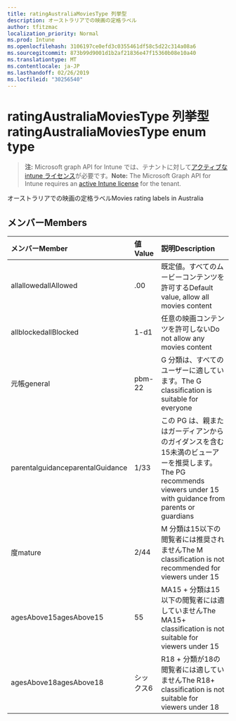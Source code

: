 ```yaml
---
title: ratingAustraliaMoviesType 列挙型
description: オーストラリアでの映画の定格ラベル
author: tfitzmac
localization_priority: Normal
ms.prod: Intune
ms.openlocfilehash: 3106197ce0efd3c0355461df58c5d22c314a08a6
ms.sourcegitcommit: 873b99d9001d1b2af21836e47f15360b08e10a40
ms.translationtype: MT
ms.contentlocale: ja-JP
ms.lasthandoff: 02/26/2019
ms.locfileid: "30256540"
---
```

# <a name="ratingaustraliamoviestype-enum-type"></a><span data-ttu-id="f2102-103">ratingAustraliaMoviesType 列挙型</span><span class="sxs-lookup"><span data-stu-id="f2102-103">ratingAustraliaMoviesType enum type</span></span>

> <span data-ttu-id="f2102-104">**注:** Microsoft graph API for Intune では、テナントに対して[アクティブな intune ライセンス](https://go.microsoft.com/fwlink/?linkid=839381)が必要です。</span><span class="sxs-lookup"><span data-stu-id="f2102-104">**Note:** The Microsoft Graph API for Intune requires an [active Intune license](https://go.microsoft.com/fwlink/?linkid=839381) for the tenant.</span></span>

<span data-ttu-id="f2102-105">オーストラリアでの映画の定格ラベル</span><span class="sxs-lookup"><span data-stu-id="f2102-105">Movies rating labels in Australia</span></span>

## <a name="members"></a><span data-ttu-id="f2102-106">メンバー</span><span class="sxs-lookup"><span data-stu-id="f2102-106">Members</span></span>
|<span data-ttu-id="f2102-107">メンバー</span><span class="sxs-lookup"><span data-stu-id="f2102-107">Member</span></span>|<span data-ttu-id="f2102-108">値</span><span class="sxs-lookup"><span data-stu-id="f2102-108">Value</span></span>|<span data-ttu-id="f2102-109">説明</span><span class="sxs-lookup"><span data-stu-id="f2102-109">Description</span></span>|
|:---|:---|:---|
|<span data-ttu-id="f2102-110">allallowed</span><span class="sxs-lookup"><span data-stu-id="f2102-110">allAllowed</span></span>|<span data-ttu-id="f2102-111">.0</span><span class="sxs-lookup"><span data-stu-id="f2102-111">0</span></span>|<span data-ttu-id="f2102-112">既定値。すべてのムービーコンテンツを許可する</span><span class="sxs-lookup"><span data-stu-id="f2102-112">Default value, allow all movies content</span></span>|
|<span data-ttu-id="f2102-113">allblocked</span><span class="sxs-lookup"><span data-stu-id="f2102-113">allBlocked</span></span>|<span data-ttu-id="f2102-114">1-d</span><span class="sxs-lookup"><span data-stu-id="f2102-114">1</span></span>|<span data-ttu-id="f2102-115">任意の映画コンテンツを許可しない</span><span class="sxs-lookup"><span data-stu-id="f2102-115">Do not allow any movies content</span></span>|
|<span data-ttu-id="f2102-116">元帳</span><span class="sxs-lookup"><span data-stu-id="f2102-116">general</span></span>|<span data-ttu-id="f2102-117">pbm-2</span><span class="sxs-lookup"><span data-stu-id="f2102-117">2</span></span>|<span data-ttu-id="f2102-118">G 分類は、すべてのユーザーに適しています。</span><span class="sxs-lookup"><span data-stu-id="f2102-118">The G classification is suitable for everyone</span></span>|
|<span data-ttu-id="f2102-119">parentalguidance</span><span class="sxs-lookup"><span data-stu-id="f2102-119">parentalGuidance</span></span>|<span data-ttu-id="f2102-120">1/3</span><span class="sxs-lookup"><span data-stu-id="f2102-120">3</span></span>|<span data-ttu-id="f2102-121">この PG は、親またはガーディアンからのガイダンスを含む15未満のビューアーを推奨します。</span><span class="sxs-lookup"><span data-stu-id="f2102-121">The PG recommends viewers under 15 with guidance from parents or guardians</span></span>|
|<span data-ttu-id="f2102-122">度</span><span class="sxs-lookup"><span data-stu-id="f2102-122">mature</span></span>|<span data-ttu-id="f2102-123">2/4</span><span class="sxs-lookup"><span data-stu-id="f2102-123">4</span></span>|<span data-ttu-id="f2102-124">M 分類は15以下の閲覧者には推奨されません</span><span class="sxs-lookup"><span data-stu-id="f2102-124">The M classification is not recommended for viewers under 15</span></span>|
|<span data-ttu-id="f2102-125">agesAbove15</span><span class="sxs-lookup"><span data-stu-id="f2102-125">agesAbove15</span></span>|<span data-ttu-id="f2102-126">5</span><span class="sxs-lookup"><span data-stu-id="f2102-126">5</span></span>|<span data-ttu-id="f2102-127">MA15 + 分類は15以下の閲覧者には適していません</span><span class="sxs-lookup"><span data-stu-id="f2102-127">The MA15+ classification is not suitable for viewers under 15</span></span>|
|<span data-ttu-id="f2102-128">agesAbove18</span><span class="sxs-lookup"><span data-stu-id="f2102-128">agesAbove18</span></span>|<span data-ttu-id="f2102-129">シックス</span><span class="sxs-lookup"><span data-stu-id="f2102-129">6</span></span>|<span data-ttu-id="f2102-130">R18 + 分類が18の閲覧者には適していません</span><span class="sxs-lookup"><span data-stu-id="f2102-130">The R18+ classification is not suitable for viewers under 18</span></span>|



